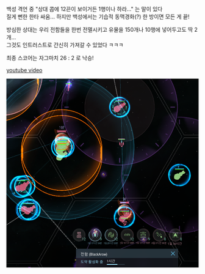 백성 격언 중 "상대 콥에 12끈이 보이거든 1행이나 하라..." 는 말이 있다  
질게 뻔한 한타 싸움... 하지만 백성에서는 기습적 동맥경화(?) 한 방이면 모든 게 끝!  

방심한 상대는 우리 전함들을 한번 전멸시키고 유물을 150개나 10행에 넣어두고도 딱 2개...  
그것도 인트러스트로 간신히 가져갈 수 있었다 ㅋㅋㅋ  

최종 스코어는 자그마치 26 : 2 로 낙승!  

[youtube video](https://youtu.be/qNXM8x_8c8g)   

![](../assets/20210624_Lose_The_Battle_Win_The_War.png)   
